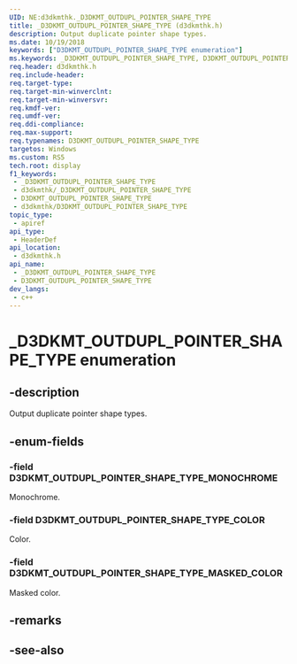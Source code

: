 ```yaml
---
UID: NE:d3dkmthk._D3DKMT_OUTDUPL_POINTER_SHAPE_TYPE
title: _D3DKMT_OUTDUPL_POINTER_SHAPE_TYPE (d3dkmthk.h)
description: Output duplicate pointer shape types.
ms.date: 10/19/2018
keywords: ["D3DKMT_OUTDUPL_POINTER_SHAPE_TYPE enumeration"]
ms.keywords: _D3DKMT_OUTDUPL_POINTER_SHAPE_TYPE, D3DKMT_OUTDUPL_POINTER_SHAPE_TYPE,
req.header: d3dkmthk.h
req.include-header: 
req.target-type: 
req.target-min-winverclnt: 
req.target-min-winversvr: 
req.kmdf-ver: 
req.umdf-ver: 
req.ddi-compliance: 
req.max-support: 
req.typenames: D3DKMT_OUTDUPL_POINTER_SHAPE_TYPE
targetos: Windows
ms.custom: RS5
tech.root: display
f1_keywords:
 - _D3DKMT_OUTDUPL_POINTER_SHAPE_TYPE
 - d3dkmthk/_D3DKMT_OUTDUPL_POINTER_SHAPE_TYPE
 - D3DKMT_OUTDUPL_POINTER_SHAPE_TYPE
 - d3dkmthk/D3DKMT_OUTDUPL_POINTER_SHAPE_TYPE
topic_type:
 - apiref
api_type:
 - HeaderDef
api_location:
 - d3dkmthk.h
api_name:
 - _D3DKMT_OUTDUPL_POINTER_SHAPE_TYPE
 - D3DKMT_OUTDUPL_POINTER_SHAPE_TYPE
dev_langs:
 - c++
---
```


# _D3DKMT_OUTDUPL_POINTER_SHAPE_TYPE enumeration


## -description

Output duplicate pointer shape types.

## -enum-fields

### -field D3DKMT_OUTDUPL_POINTER_SHAPE_TYPE_MONOCHROME 

Monochrome.

### -field D3DKMT_OUTDUPL_POINTER_SHAPE_TYPE_COLOR 

Color.

### -field D3DKMT_OUTDUPL_POINTER_SHAPE_TYPE_MASKED_COLOR 

Masked color.

## -remarks

## -see-also

